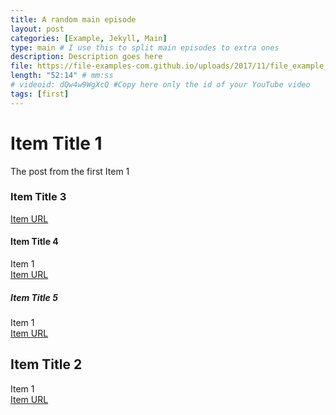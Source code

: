 ```yaml
---
title: A random main episode
layout: post
categories: [Example, Jekyll, Main]
type: main # I use this to split main episodes to extra ones
description: Description goes here
file: https://file-examples-com.github.io/uploads/2017/11/file_example_MP3_700KB.mp3 #Link to your .mp3 file
length: "52:14" # mm:ss
# videoid: dQw4w9WgXcQ #Copy here only the id of your YouTube video
tags: [first]
---
```


# Item Title 1 

The post from the first 
Item 1  
### Item Title 3  
[Item URL](https://github.com/PandaSekh/Jekyll-Podcaster)  

#### Item Title 4  
Item 1  
[Item URL](https://github.com/PandaSekh/Jekyll-Podcaster)  
  
##### Item Title 5  
Item 1  
[Item URL](https://github.com/PandaSekh/Jekyll-Podcaster)  
  
## Item Title 2   
Item 1  
[Item URL](https://github.com/PandaSekh/Jekyll-Podcaster)  
  
  